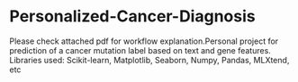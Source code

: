# Personalized-Cancer-Diagnosis
Please check attached pdf for workflow explanation.Personal project for prediction of a cancer mutation label based on text and gene features. Libraries used: Scikit-learn, Matplotlib, Seaborn, Numpy, Pandas, MLXtend, etc
